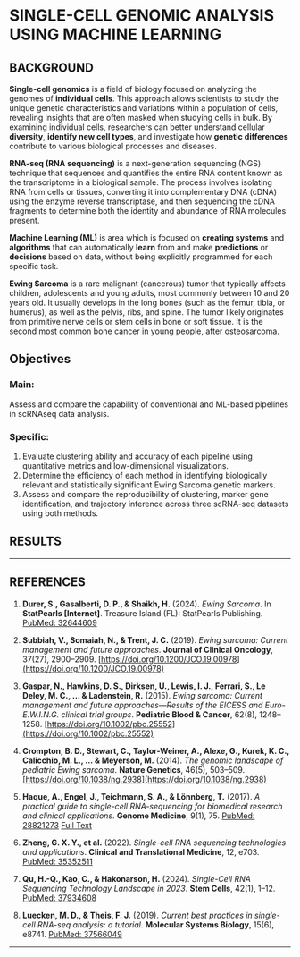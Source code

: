 # SINGLE-CELL GENOMIC ANALYSIS USING MACHINE LEARNING

## BACKGROUND

**Single-cell genomics** is a field of biology focused on analyzing the genomes of **individual cells**. This approach allows scientists to study the unique genetic characteristics and variations within a population of cells, revealing insights that are often masked when studying cells in bulk. By examining individual cells, researchers can better understand cellular **diversity**, **identify new cell types**, and investigate how **genetic differences** contribute to various biological processes and diseases. 

**RNA-seq (RNA sequencing)** is a next-generation sequencing (NGS) technique that sequences and quantifies the entire RNA content known as the transcriptome in a biological sample. The process involves isolating RNA from cells or tissues, converting it into complementary DNA (cDNA) using the enzyme reverse transcriptase, and then sequencing the cDNA fragments to determine both the identity and abundance of RNA molecules present.

**Machine Learning (ML)** is area which is focused on **creating systems** and **algorithms** that can automatically **learn** from and make **predictions** or **decisions** based on data, without being explicitly programmed for each specific task.

**Ewing Sarcoma** is a rare malignant (cancerous) tumor that typically affects children, adolescents and young adults, most commonly between 10 and 20 years old. It usually develops in the long bones (such as the femur, tibia, or humerus), as well as the pelvis, ribs, and spine. The tumor likely originates from primitive nerve cells or stem cells in bone or soft tissue.
It is the second most common bone cancer in young people, after osteosarcoma.

## Objectives 

### Main:
Assess and compare the capability of conventional and ML-based pipelines in scRNAseq data analysis.

### Specific:

1. Evaluate clustering ability and accuracy of each pipeline using quantitative metrics and low-dimensional visualizations.
2. Determine the efficiency of each method in identifying biologically relevant and statistically significant Ewing Sarcoma genetic markers.
3. Assess and compare the reproducibility of clustering, marker gene identification, and trajectory inference across three scRNA-seq datasets using both methods.

## RESULTS
---

## REFERENCES

1. **Durer, S., Gasalberti, D. P., & Shaikh, H.** (2024). *Ewing Sarcoma*. In **StatPearls \[Internet]**. Treasure Island (FL): StatPearls Publishing.
   [PubMed: 32644609](https://pubmed.ncbi.nlm.nih.gov/32644609/)

2. **Subbiah, V., Somaiah, N., & Trent, J. C.** (2019). *Ewing sarcoma: Current management and future approaches*. **Journal of Clinical Oncology**, 37(27), 2900–2909.
   [https://doi.org/10.1200/JCO.19.00978](https://doi.org/10.1200/JCO.19.00978)

3. **Gaspar, N., Hawkins, D. S., Dirksen, U., Lewis, I. J., Ferrari, S., Le Deley, M. C., ... & Ladenstein, R.** (2015). *Ewing sarcoma: Current management and future approaches—Results of the EICESS and Euro-E.W\.I.N.G. clinical trial groups*. **Pediatric Blood & Cancer**, 62(8), 1248–1258.
   [https://doi.org/10.1002/pbc.25552](https://doi.org/10.1002/pbc.25552)

4. **Crompton, B. D., Stewart, C., Taylor-Weiner, A., Alexe, G., Kurek, K. C., Calicchio, M. L., ... & Meyerson, M.** (2014). *The genomic landscape of pediatric Ewing sarcoma*. **Nature Genetics**, 46(5), 503–509.
   [https://doi.org/10.1038/ng.2938](https://doi.org/10.1038/ng.2938)


5. **Haque, A., Engel, J., Teichmann, S. A., & Lönnberg, T.** (2017). *A practical guide to single-cell RNA-sequencing for biomedical research and clinical applications*. **Genome Medicine**, 9(1), 75.
   [PubMed: 28821273](https://pubmed.ncbi.nlm.nih.gov/28821273/)
   [Full Text](https://genomemedicine.biomedcentral.com/articles/10.1186/s13073-017-0467-4)

6. **Zheng, G. X. Y., et al.** (2022). *Single-cell RNA sequencing technologies and applications*. **Clinical and Translational Medicine**, 12, e703.
   [PubMed: 35352511](https://pubmed.ncbi.nlm.nih.gov/35352511/)

7. **Qu, H.-Q., Kao, C., & Hakonarson, H.** (2024). *Single-Cell RNA Sequencing Technology Landscape in 2023*. **Stem Cells**, 42(1), 1–12.
   [PubMed: 37934608](https://pubmed.ncbi.nlm.nih.gov/37934608/)

8. **Luecken, M. D., & Theis, F. J.** (2019). *Current best practices in single-cell RNA-seq analysis: a tutorial*. **Molecular Systems Biology**, 15(6), e8741.
   [PubMed: 37566049](https://pubmed.ncbi.nlm.nih.gov/37566049/)
---

